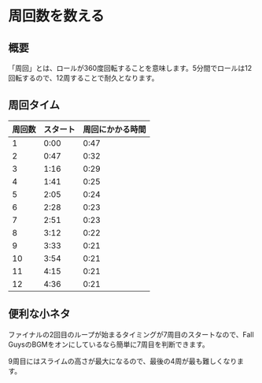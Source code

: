 # 周回数を数える

## 概要

「周回」とは、ロールが360度回転することを意味します。5分間でロールは12回転するので、12周することで耐久となります。

## 周回タイム

| 周回数 | スタート | 周回にかかる時間 |
| ----- | ---------- | -------- |
| 1     | 0:00       | 0:47     |
| 2     | 0:47       | 0:32     |
| 3     | 1:16       | 0:29     |
| 4     | 1:41       | 0:25     |
| 5     | 2:05       | 0:24     |
| 6     | 2:28       | 0:23     |
| 7     | 2:51       | 0:23     |
| 8     | 3:12       | 0:22     |
| 9     | 3:33       | 0:21     |
| 10    | 3:54       | 0:21     |
| 11    | 4:15       | 0:21     |
| 12    | 4:36       | 0:21     |

## 便利な小ネタ

ファイナルの2回目のループが始まるタイミングが7周目のスタートなので、Fall GuysのBGMをオンにしているなら簡単に7周目を判断できます。

9周目にはスライムの高さが最大になるので、最後の4周が最も難しくなります。
